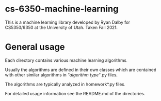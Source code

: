 # cs-6350-machine-learning
This is a machine learning library developed by Ryan Dalby for CS5350/6350 at the University of Utah.
Taken Fall 2021.

# General usage
Each directory contains various machine learning algorithms. 

Usually the algorithms are defined in their own classes which are contained with other similar algorithms in *"algorithm type"*.py files. 

The algorithms are typically analyzed in homework\*.py files.

For detailed usage information see the README.md of the directories.
